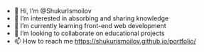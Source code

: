 - 👋 Hi, I’m @ShukurIsmoilov
- 👀 I’m interested in absorbing and sharing knowledge
- 🌱 I’m currently learning front-end web development
- 💞️ I’m looking to collaborate on educational projects
- 📫 How to reach me https://shukurismoilov.github.io/portfolio/

<!---
ShukurIsmoilov/ShukurIsmoilov is a ✨ special ✨ repository because its `README.md` (this file) appears on your GitHub profile.
You can click the Preview link to take a look at your changes.
--->
